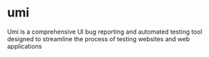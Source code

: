 # umi
Umi is a comprehensive UI bug reporting and automated testing tool designed to streamline the process of testing websites and web applications
